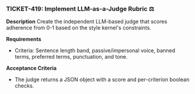 ### TICKET-419: Implement LLM-as-a-Judge Rubric ⚖️

**Description**
Create the independent LLM-based judge that scores adherence from 0-1 based on the style kernel's constraints.

**Requirements**
- Criteria: Sentence length band, passive/impersonal voice, banned terms, preferred terms, punctuation, and tone.

**Acceptance Criteria**
- The judge returns a JSON object with a score and per-criterion boolean checks. 
